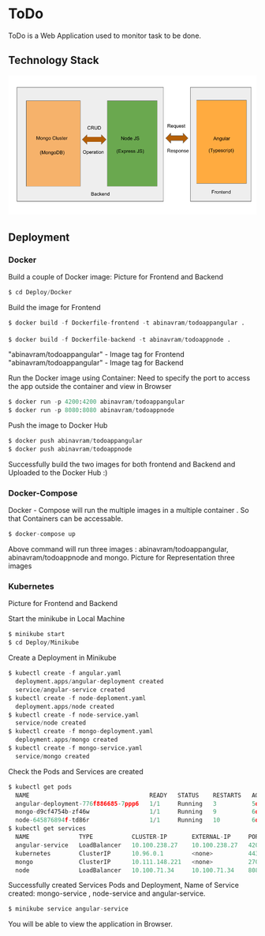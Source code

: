 # ToDo

ToDo is a Web Application used to monitor task to be done.

## Technology Stack

![](images/project_techno_stack.png)


## Deployment
### Docker
Build a couple of  Docker image:
Picture for Frontend and Backend
```python
$ cd Deploy/Docker
```
Build the image for Frontend
```python
$ docker build -f Dockerfile-frontend -t abinavram/todoappangular .

$ docker build -f Dockerfile-backend -t abinavram/todoappnode .
```
"abinavram/todoappangular" - Image tag for Frontend
"abinavram/todoappangular" - Image tag for Backend

Run the Docker image using Container:
Need to specify the port to access the app outside the container and view in Browser
```python
$ docker run -p 4200:4200 abinavram/todoappangular
$ docker run -p 8080:8080 abinavram/todoappnode
```
Push the image to Docker Hub
```python
$ docker push abinavram/todoappangular
$ docker push abinavram/todoappnode
```
Successfully build the two images for both frontend and Backend and Uploaded to the Docker Hub :)
### Docker-Compose
Docker - Compose will run the multiple images in a multiple container . So that Containers can be accessable.
```python
$ docker-compose up
```
Above command will run three images : abinavram/todoappangular, abinavram/todoappnode and mongo.
Picture for Representation three images
### Kubernetes
Picture for Frontend and Backend

Start the minikube in Local Machine
```python
$ minikube start
$ cd Deploy/Minikube
```
Create a Deployment in Minikube 
```python
$ kubectl create -f angular.yaml
  deployment.apps/angular-deployment created
  service/angular-service created
$ kubectl create -f node-deploment.yaml
  deployment.apps/node created
$ kubectl create -f node-service.yaml
  service/node created
$ kubectl create -f mongo-deployment.yaml
  deployment.apps/mongo created
$ kubectl create -f mongo-service.yaml
  service/mongo created
```
Check the Pods and Services are created
```python
$ kubectl get pods
  NAME                                  READY   STATUS    RESTARTS   AGE
  angular-deployment-776f886685-7ppp6   1/1     Running   3          5d21h
  mongo-d9cf4754b-zf46w                 1/1     Running   9          6d14h
  node-645876894f-td86r                 1/1     Running   10         6d12h
$ kubectl get services
  NAME              TYPE           CLUSTER-IP       EXTERNAL-IP     PORT(S)          AGE
  angular-service   LoadBalancer   10.100.238.27    10.100.238.27   4200:30781/TCP   5d21h
  kubernetes        ClusterIP      10.96.0.1        <none>          443/TCP          6d16h
  mongo             ClusterIP      10.111.148.221   <none>          27017/TCP        6d14h
  node              LoadBalancer   10.100.71.34     10.100.71.34    8080:30266/TCP   6d14h
```
Successfully created Services Pods and Deployment,
Name of Service created: 
mongo-service , node-service and angular-service.
```python
$ minikube service angular-service
```
You will be able to view the application in Browser.
